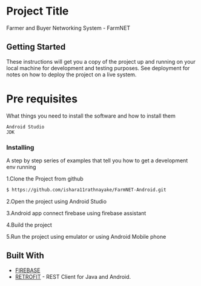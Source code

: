 # Project Title

Farmer and Buyer Networking System - FarmNET

## Getting Started

These instructions will get you a copy of the project up and running on your local machine for development and testing purposes. See deployment for notes on how to deploy the project on a live system.

# Pre requisites

What things you need to install the software and how to install them
```
Android Studio
JDK
```

### Installing

A step by step series of examples that tell you how to get a development env running

1.Clone the Project from github 

```sh
$ https://github.com/ishara11rathnayake/FarmNET-Android.git
```
2.Open the project using Android Studio 

3.Android app connect firebase using firebase assistant

4.Build the project 

5.Run the project using emulator or using Android Mobile phone

## Built With

* [FIREBASE](https://firebase.google.com/docs)
* [RETROFIT](https://square.github.io/retrofit/) - REST Client for Java and Android.
